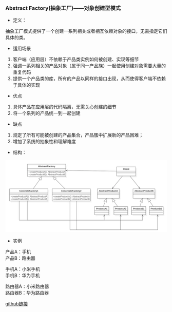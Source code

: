 ### Abstract Factory(抽象工厂)——对象创建型模式

+ 定义：

抽象工厂模式提供了一个创建一系列相关或者相互依赖对象的接口，无需指定它们具体的类。

+ 适用场景

1. 客户端（应用层）不依赖于产品类实例如何被创建、实现等细节
2. 强调一系列相关的产品对象（属于同一产品族）一起使用创建对象需要大量的重复代码
3. 提供一个产品类的库，所有的产品以同样的接口出现，从而使得客户端不依赖于具体的实现

+ 优点

1. 具体产品在应用层的代码隔离，无需关心创建的细节
2. 将一个系列的产品统一到一起创建

+ 缺点

1. 规定了所有可能被创建的产品集合，产品簇中扩展新的产品困难；
2. 增加了系统的抽象性和理解难度

+ 结构：

<img src="img/AbstractFactory.png" width=800 />

+ 实例

产品A：手机  
产品B：路由器  

手机A：小米手机  
手机B：华为手机

路由器A：小米路由器  
路由器B：华为路由器

[github链接](https://github.com/shiyangqin/Qinsy/tree/master/design_patterns/Abstract_Factory)